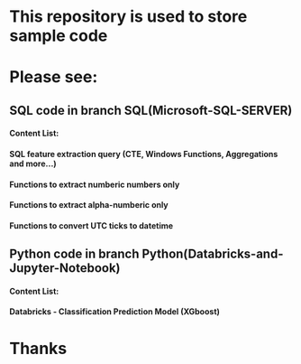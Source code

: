 # This repository is used to store sample code 
# Please see:
##    SQL code in branch SQL(Microsoft-SQL-SERVER)
####  Content List:
####  SQL feature extraction query (CTE, Windows Functions, Aggregations and more...)
####  Functions to extract numberic numbers only
####  Functions to extract alpha-numberic only
####  Functions to convert UTC ticks to datetime


##    Python code in branch Python(Databricks-and-Jupyter-Notebook)
####  Content List:
####  Databricks - Classification Prediction Model (XGboost)

# Thanks

